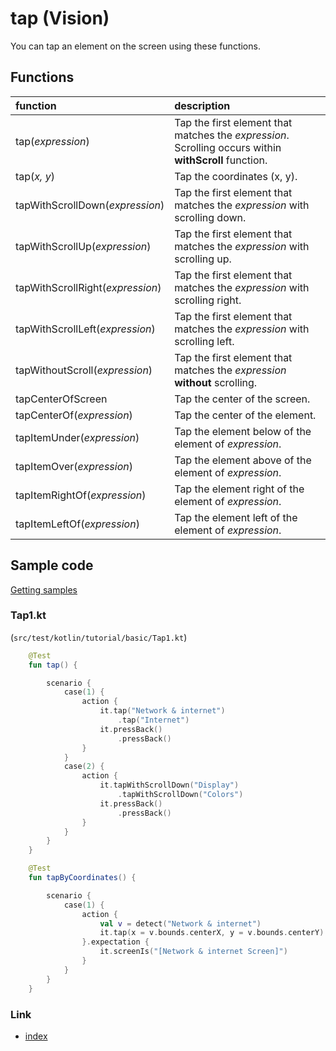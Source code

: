 # tap (Vision)

You can tap an element on the screen using these functions.

## Functions

| function                         | description                                                                                           |
|:---------------------------------|:------------------------------------------------------------------------------------------------------|
| tap(_expression_)                | Tap the first element that matches the _expression_. Scrolling occurs within **withScroll** function. |
| tap(_x, y_)                      | Tap the coordinates (x, y).                                                                           |
| tapWithScrollDown(_expression_)  | Tap the first element that matches the _expression_ with scrolling down.                              |
| tapWithScrollUp(_expression_)    | Tap the first element that matches the _expression_ with scrolling up.                                |
| tapWithScrollRight(_expression_) | Tap the first element that matches the _expression_ with scrolling right.                             |
| tapWithScrollLeft(_expression_)  | Tap the first element that matches the _expression_ with scrolling left.                              |
| tapWithoutScroll(_expression_)   | Tap the first element that matches the _expression_ **without** scrolling.                            |
| tapCenterOfScreen                | Tap the center of the screen.                                                                         |
| tapCenterOf(_expression_)        | Tap the center of the element.                                                                        |
| tapItemUnder(_expression_)       | Tap the element below of the element of _expression_.                                                 |
| tapItemOver(_expression_)        | Tap the element above of the element of _expression_.                                                 |
| tapItemRightOf(_expression_)     | Tap the element right of the element of _expression_.                                                 |
| tapItemLeftOf(_expression_)      | Tap the element left of the element of _expression_.                                                  |

## Sample code

[Getting samples](../../../getting_samples.md)

### Tap1.kt

(`src/test/kotlin/tutorial/basic/Tap1.kt`)

```kotlin
    @Test
    fun tap() {

        scenario {
            case(1) {
                action {
                    it.tap("Network & internet")
                        .tap("Internet")
                    it.pressBack()
                        .pressBack()
                }
            }
            case(2) {
                action {
                    it.tapWithScrollDown("Display")
                        .tapWithScrollDown("Colors")
                    it.pressBack()
                        .pressBack()
                }
            }
        }
    }

    @Test
    fun tapByCoordinates() {

        scenario {
            case(1) {
                action {
                    val v = detect("Network & internet")
                    it.tap(x = v.bounds.centerX, y = v.bounds.centerY)
                }.expectation {
                    it.screenIs("[Network & internet Screen]")
                }
            }
        }
    }
```

### Link

- [index](../../../../index.md)

